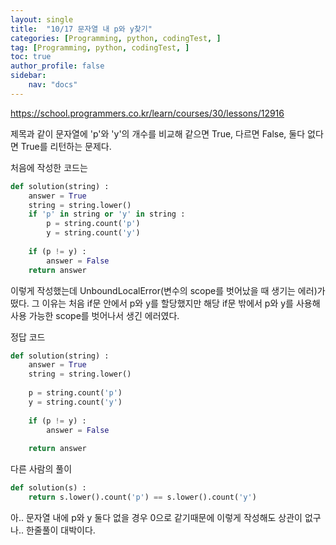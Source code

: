 ```yaml
---
layout: single
title:  "10/17 문자열 내 p와 y찾기"
categories: [Programming, python, codingTest, ]
tag: [Programming, python, codingTest, ]
toc: true
author_profile: false
sidebar:
    nav: "docs"
---
```


https://school.programmers.co.kr/learn/courses/30/lessons/12916



제목과 같이 문자열에 'p'와 'y'의 개수를 비교해 같으면 True, 다르면 False, 둘다 없다면 True를 리턴하는 문제다.

처음에 작성한 코드는 

```python
def solution(string) :
    answer = True
    string = string.lower()
    if 'p' in string or 'y' in string :
        p = string.count('p')
        y = string.count('y')
  
	if (p != y) :
        answer = False
	return answer
```

이렇게 작성했는데 UnboundLocalError(변수의 scope를 벗어났을 때 생기는 에러)가 떴다. 그 이유는 처음 if문 안에서 p와 y를 할당했지만 해당 if문 밖에서 p와 y를 사용해 사용 가능한 scope를 벗어나서 생긴 에러였다.



정답 코드

```python
def solution(string) :
    answer = True
    string = string.lower()
    
    p = string.count('p')
    y = string.count('y')
    
    if (p != y) :
        answer = False
       
    return answer
```



다른 사람의 풀이

```python
def solution(s) :
    return s.lower().count('p') == s.lower().count('y')
```

아.. 문자열 내에 p와 y 둘다 없을 경우 0으로 같기때문에 이렇게 작성해도 상관이 없구나.. 한줄풀이 대박이다.